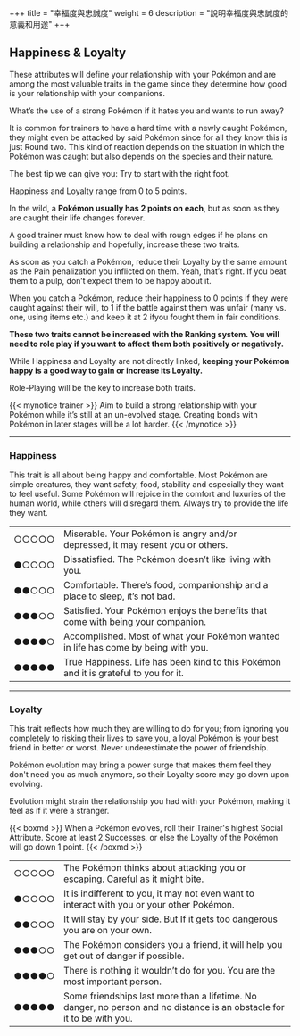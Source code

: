 +++
title = "幸福度與忠誠度"
weight = 6
description = "說明幸福度與忠誠度的意義和用途"
+++

## Happiness & Loyalty

These attributes will define your relationship with your Pokémon and are among the most valuable traits in the game since they determine how good is your relationship with your companions.

What’s the use of a strong Pokémon if it hates you and wants to run away?

It is common for trainers to have a hard time with a newly caught Pokémon, they might even be attacked by said Pokémon since for all they know this is just Round two. This kind of reaction depends on the situation in which the Pokémon was caught but also depends on the species and their nature. 

The best tip we can give you: Try to start with the right foot.

Happiness and Loyalty range from 0 to 5 points.

In the wild, a **Pokémon usually has 2 points on each**, but as soon as they are caught their life changes forever.

A good trainer must know how to deal with rough edges if he plans on building a relationship and hopefully, increase these two traits.

As soon as you catch a Pokémon, reduce their Loyalty by the same amount as the Pain penalization you inflicted on them. 
Yeah, that’s right. If you beat them to a pulp, don’t expect them to be happy about it.

When you catch a Pokémon, reduce their happiness to 0 points if they were caught against their will, to 1 if the battle against them was unfair (many vs. one, using items etc.) and keep it at 2 ifyou fought them in fair conditions.

**These two traits cannot be increased with the Ranking system. You will need to role play if you want to affect them both positively or negatively.**

While Happiness and Loyalty are not directly linked, **keeping your Pokémon happy is a good way to gain or increase its Loyalty.**

Role-Playing will be the key to increase both traits.

{{< mynotice trainer >}}
Aim to build a strong relationship with your Pokémon while it’s still at an un-evolved stage.
Creating bonds with Pokémon in later stages will be a lot harder.
{{< /mynotice >}}

---

### Happiness
This trait is all about being happy and comfortable. Most Pokémon are simple creatures, they want safety, food, stability and especially they want to feel useful.
Some Pokémon will rejoice in the comfort and luxuries of the human world, while others will disregard them.
Always try to provide the life they want.

<table>
<tr><td align="left"> ○○○○○ </td><td align="left"> Miserable. Your Pokémon is angry and/or depressed, it may resent you or others. </td></tr>
<tr><td align="left"> ●○○○○ </td><td align="left"> Dissatisfied. The Pokémon doesn’t like living with you. </td></tr>
<tr><td align="left"> ●●○○○ </td><td align="left"> Comfortable. There’s food, companionship and a place to sleep, it’s not bad. </td></tr>
<tr><td align="left"> ●●●○○ </td><td align="left"> Satisfied. Your Pokémon enjoys the benefits that come with being your companion. </td></tr>
<tr><td align="left"> ●●●●○ </td><td align="left"> Accomplished. Most of what your Pokémon wanted in life has come by being with you. </td></tr>
<tr><td align="left"> ●●●●● </td><td align="left"> True Happiness. Life has been kind to this Pokémon and it is grateful to you for it. </td></tr>
</table>

---

### Loyalty
This trait reflects how much they are willing to do for you; from ignoring you completely to risking their lives to save you, a loyal Pokémon is your best friend in better or worst. Never underestimate the power of friendship.

Pokémon evolution may bring a power surge that makes them feel they don't need you as much anymore, so their Loyalty score may go down upon evolving. 

Evolution might strain the relationship you had with your Pokémon, making it feel as if it were a stranger.

{{< boxmd >}}
When a Pokémon evolves, roll their Trainer's highest Social Attribute.
Score at least 2 Successes, or else the Loyalty of the Pokémon will go down 1 point.
{{< /boxmd >}}

<table>
<tr><td align="left"> ○○○○○ </td><td align="left"> The Pokémon thinks about attacking you or escaping. Careful as it might bite. </td></tr>
<tr><td align="left"> ●○○○○ </td><td align="left"> It is indifferent to you, it may not even want to interact with you or your other Pokémon. </td></tr>
<tr><td align="left"> ●●○○○ </td><td align="left"> It will stay by your side. But If it gets too dangerous you are on your own. </td></tr>
<tr><td align="left"> ●●●○○ </td><td align="left"> The Pokémon considers you a friend, it will help you get out of danger if possible. </td></tr>
<tr><td align="left"> ●●●●○ </td><td align="left"> There is nothing it wouldn’t do for you. You are the most important person. </td></tr>
<tr><td align="left"> ●●●●● </td><td align="left"> Some friendships last more than a lifetime. No danger, no person and no distance is an obstacle for it to be with you. </td></tr>
</table>

